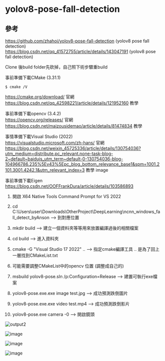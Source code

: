 ﻿# yolov8-pose-fall-detection


## 參考
https://github.com/zhahoi/yolov8-pose-fall-detection (yolov8 pose fall detection)  
https://blog.csdn.net/qq_41572755/article/details/143047191 (yolov8 pose fall detection)


Clone 後build folder先砍掉，自己照下術步驟重build

事前準備下載CMake (3.31.1)  
```
$ cmake /V
```

https://cmake.org/download/ 官網  
https://blog.csdn.net/qq_42598221/article/details/121952160 教學

事前準備下載opencv (3.4.2)  
https://opencv.org/releases/ 官網  
https://blog.csdn.net/maizousidemao/article/details/81474834 教學  

事情準備下載Visual Studio (2022)  
https://visualstudio.microsoft.com/zh-hans/ 官網  
https://blog.csdn.net/weixin_45725336/article/details/130754036?utm_medium=distribute.pc_relevant.none-task-blog-2~default~baidujs_utm_term~default-0-130754036-blog-104966786.235%5Ev43%5Epc_blog_bottom_relevance_base1&spm=1001.2101.3001.4242.1&utm_relevant_index=3 教學 image

事前準備下載Eigen  
https://blog.csdn.net/OOFFrankDura/article/details/103586893


1. 開啟 X64 Native Tools Command Prompt for VS 2022

2. cd C:\Users\user\Downloads\OtherProject\DeepLearning\ncnn_windows_fall_detect_byAnson --> 到對應位置

3. mkdir build --> 建立一個資料夾等等用來放置編譯過後的相關檔案

4. cd build --> 進入資料夾

5. cmake -G "Visual Studio 17 2022" .. --> 指定cmake編譯工具 .. 是為了回上一層找到CMakeList.txt

6. 可能需要調整CMakeList中的opencv 位置 (調整成自己的)

7. msbuild yolov8-pose.sln /p:Configuration=Release --> 建置可執行exe檔案

8. yolov8-pose.exe.exe image test.jpg --> 成功預測跌倒圖片
9. yolov8-pose.exe.exe video test.mp4 --> 成功預測跌倒影片
10. yolov8-pose.exe camera -0 --> 開啟鏡頭

![output2](https://github.com/user-attachments/assets/0bab4251-be66-4f4c-94bc-d3d321074144)

![image](https://github.com/user-attachments/assets/5b4ef50e-78fb-43d9-a8de-3df7c2060948)

![image](https://github.com/user-attachments/assets/4fa8a2ae-0da2-422d-a205-08f0dccd214d)

![image](https://github.com/user-attachments/assets/6512c24d-fccc-4cae-b26b-8a994a9489a4)

